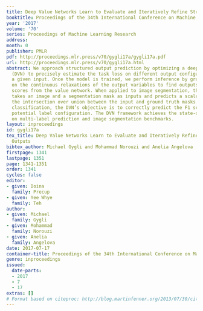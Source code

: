 ```yaml
---
title: Deep Value Networks Learn to Evaluate and Iteratively Refine Structured Outputs
booktitle: Proceedings of the 34th International Conference on Machine Learning
year: '2017'
volume: '70'
series: Proceedings of Machine Learning Research
address: 
month: 0
publisher: PMLR
pdf: http://proceedings.mlr.press/v70/gygli17a/gygli17a.pdf
url: http://proceedings.mlr.press/v70/gygli17a.html
abstract: We approach structured output prediction by optimizing a deep value network
  (DVN) to precisely estimate the task loss on different output configurations for
  a given input. Once the model is trained, we perform inference by gradient descent
  on the continuous relaxations of the output variables to find outputs with promising
  scores from the value network. When applied to image segmentation, the value network
  takes an image and a segmentation mask as inputs and predicts a scalar estimating
  the intersection over union between the input and ground truth masks. For multi-label
  classification, the DVN’s objective is to correctly predict the F1 score for any
  potential label configuration. The DVN framework achieves the state-of-the-art results
  on multi-label prediction and image segmentation benchmarks.
layout: inproceedings
id: gygli17a
tex_title: Deep Value Networks Learn to Evaluate and Iteratively Refine Structured
  Outputs
bibtex_author: Michael Gygli and Mohammad Norouzi and Anelia Angelova
firstpage: 1341
lastpage: 1351
page: 1341-1351
order: 1341
cycles: false
editor:
- given: Doina
  family: Precup
- given: Yee Whye
  family: Teh
author:
- given: Michael
  family: Gygli
- given: Mohammad
  family: Norouzi
- given: Anelia
  family: Angelova
date: 2017-07-17
container-title: Proceedings of the 34th International Conference on Machine Learning
genre: inproceedings
issued:
  date-parts:
  - 2017
  - 7
  - 17
extras: []
# Format based on citeproc: http://blog.martinfenner.org/2013/07/30/citeproc-yaml-for-bibliographies/
---
```

